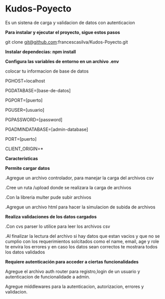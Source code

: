 # Kudos-Poyecto 

Es un sistena de carga y validacion de datos con autenticacion 

**Para instalar y ejecutar el proyecto, sigue estos pasos**

git clone git@github.com:francescasilva/Kudos-Poyecto.git

**Instalar dependecias: npm install**

**Configura las variables de entorno en un archivo .env**

colocar tu informacion de base de datos

PGHOST=localhost

PGDATABASE=[base-de-datos]

PGPORT=[puerto]

PGUSER=[usuario]

PGPASSWORD=[password]

PGADMINDATABASE=[admin-database]

PORT=[puerto]

CLIENT_ORIGIN=*

**Características**

**Permite cargar datos**

 .Agregue un archivo controlador, para manejar la carga del archivos csv

 .Cree un ruta /upload donde se realizara la carga de archivos

 .Con la libreria multer pude subir archivos

 .Agregue un archivo html para hacer la simulacion de subida de archivos

**Realiza validaciones de los datos cargados**

 .Con cvs parser lo utilice para leer los archivos csv

 .Al finalizar la lectura del archivo si hay datos que estan vacios y que no se cumplio con los requerimientos solcitados como el name, email, age y  role te envira los errores y en caso los datos sean correctos te mostrara todos los datos validados 

**Requiere autenticación para acceder a ciertas funcionalidades**

Agregue el archivo auth router para registro,login de un usuario y autenticacion de funcionalidade a admin. 

Agregue middlewares para la autenticacion, autorizacion, errores y validacion.
 
 


 

